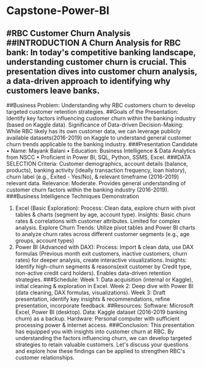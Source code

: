 # Capstone-Power-BI
#RBC Customer Churn Analysis
##INTRODUCTION 
A Churn Analysis for RBC bank:
In today's competitive banking landscape, understanding customer churn is crucial. This presentation dives into customer churn analysis, a data-driven approach to identifying why customers leave banks.
---
##Business Problem:
Understanding why RBC customers churn to develop targeted customer retention strategies.
##Goals of the Presentation:
Identify key factors influencing customer churn within the banking industry (based on Kaggle data).
Significance of Data-driven Decision-Making: 
While RBC likely has its own customer data, we can leverage publicly available datasets(2016-2019) on Kaggle to understand general customer churn trends applicable to the banking industry.
###Presentation Candidate
•	Name: Mayank Balani
•	Education: Business Intelligence & Data Analytics from NSCC
•	Proficient in Power BI, SQL, Python, SSMS, Excel.
###DATA SELECTION
Criteria: Customer demographics, account details (balance, products), banking activity (ideally transaction frequency, loan history), churn label (e.g., Exited - Yes/No), & relevant timeframe (2016-2019) relevant data.
Relevance: Moderate. Provides general understanding of customer churn factors within the banking industry (2016-2019).
###Business Intelligence Techniques Demonstration
1. Excel (Basic Exploration):
Process: Clean data, explore churn with pivot tables & charts (segment by age, account type).
Insights: Basic churn rates & correlations with customer attributes. Limited for complex analysis.
Explore Churn Trends: Utilize pivot tables and Power BI charts to analyze churn rates across different customer segments (e.g., age groups, account types)
2. Power BI (Advanced with DAX):
Process: Import & clean data, use DAX formulas (Previous month exit customers, inactive customers, churn rates) for deeper analysis, create interactive visualizations.
Insights: Identify high-churn segments & reasons(exit customer by Credit type, non-active credit card holders). Enables data-driven retention strategies.
###Schedule:
Week 1: Data acquisition (internal or Kaggle), initial cleaning & exploration in Excel.
Week 2: Deep dive with Power BI (data cleaning, DAX formulas, visualizations).
Week 3: Draft presentation, identify key insights & recommendations, refine presentation, incorporate feedback.
##Resources:
Software: Microsoft Excel, Power BI (desktop).
Data: Kaggle dataset (2016-2019 banking churn) as a backup.
Hardware: Personal computer with sufficient processing power & internet access.
###Conclusion:
This presentation has equipped you with insights into customer churn at RBC. By understanding the factors influencing churn, we can develop targeted strategies to retain valuable customers. Let's discuss your questions and explore how these findings can be applied to strengthen RBC's customer relationships.


